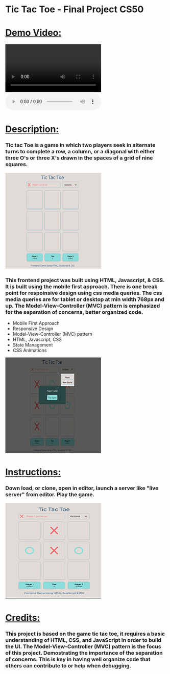 # Tic Tac Toe - Final Project CS50
# <u>Demo Video: </u>

<video controls src="Tic_Tac_Toe_Project_Presentation.mp4" type="video/mp4" style="max-width: 500px;">
</video>
<audio controls src="Tic_Tac_Toe_Project_Presentation1_audio.m4a"></audio>

# <u>Description: </u>
### Tic tac Toe is a game in which two players seek in alternate turns to complete a row, a column, or a diagonal with either three O's or three X's drawn in the spaces of a grid of nine squares.
  ![Screenshot of the landing page of the Tic Tac Toe Game.](/TicTacToe_ScreenShot1.jpg)
### This frontend project was built using HTML, Javascript, & CSS. It is built using the mobile first approach. There is one break point for respoinsive design using css media queries. The css media queries are for tablet or desktop at min width 768px and up. The Model-View-Controller (MVC) pattern is emphasized for the separation of concerns, better organized code.

 - Mobile First Approach
 - Responsive Design
 - Model-View-Controller (MVC) pattern
 - HTML, Javascript, CSS
 - State Management
 - CSS Animations

  ![Screenshot of the landing page of the Tic Tac Toe Game.](/TicTacToe_ScreenShot2Win.jpg)


# <u>Instructions:</u>
### Down load, or clone, open in editor, launch a server like "live server" from editor. Play the game.
  ![Screenshot of the Tic Tac Toe Game Win!.](/TicTacToe_ScreenShot3_Play.jpg)

# <u>Credits:</u>
### This project is based on the game tic tac toe, it requires a basic understanding of HTML, CSS, and JavaScript in order to build the UI. The Model-View-Controller (MVC) pattern is the focus of this project. Demostrating the importance of the separation of concerns. This is key in having well organize code that others can contribute to or help when debugging.





